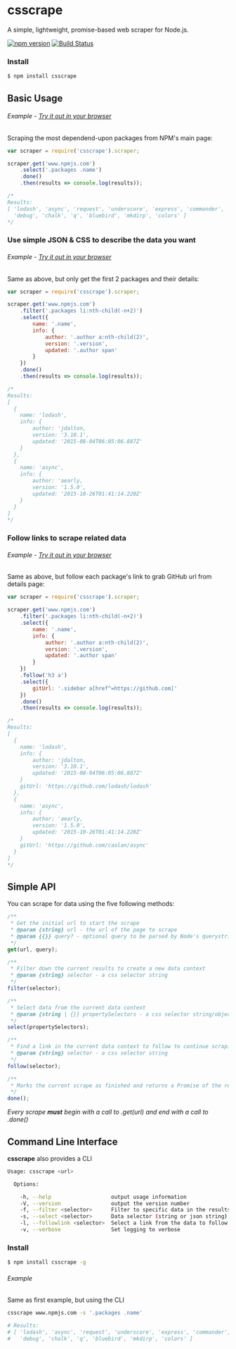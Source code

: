 # csscrape
A simple, lightweight, promise-based web scraper for Node.js.

[![npm version](https://badge.fury.io/js/csscrape.svg)](https://badge.fury.io/js/csscrape)
[![Build Status](https://travis-ci.org/ryanvanrooyen/csscrape.svg?branch=master)](https://travis-ci.org/ryanvanrooyen/csscrape)

### Install

```sh
$ npm install csscrape
```

## Basic Usage
###### Example - [Try it out in your browser](https://tonicdev.com/npm/csscrape)
Scraping the most dependend-upon packages from NPM's main page:

```js
var scraper = require('csscrape').scraper;

scraper.get('www.npmjs.com')
    .select('.packages .name')
    .done()
    .then(results => console.log(results));

/*
Results:
[ 'lodash', 'async', 'request', 'underscore', 'express', 'commander',
  'debug', 'chalk', 'q', 'bluebird', 'mkdirp', 'colors' ]
*/
```


### Use simple JSON & CSS to describe the data you want
###### Example - [Try it out in your browser](https://tonicdev.com/npm/csscrape)
Same as above, but only get the first 2 packages and their details:

```js
var scraper = require('csscrape').scraper;

scraper.get('www.npmjs.com')
    .filter('.packages li:nth-child(-n+2)')
    .select({
        name: '.name',
        info: {
            author: '.author a:nth-child(2)',
            version: '.version',
            updated: '.author span'
        }
    })
    .done()
    .then(results => console.log(results));

/*
Results:
[
  {
    name: 'lodash',
    info: {
        author: 'jdalton,
        version: '3.10.1',
        updated: '2015-08-04T06:05:06.887Z'
    }
  },
  {
    name: 'async',
    info: {
        author: 'aearly,
        version: '1.5.0',
        updated: '2015-10-26T01:41:14.220Z'
    }
  }
]
*/
```


### Follow links to scrape related data
###### Example - [Try it out in your browser](https://tonicdev.com/npm/csscrape)
Same as above, but follow each package's link to grab GitHub url from details page:

```js
var scraper = require('csscrape').scraper;

scraper.get('www.npmjs.com')
    .filter('.packages li:nth-child(-n+2)')
    .select({
        name: '.name',
        info: {
            author: '.author a:nth-child(2)',
            version: '.version',
            updated: '.author span'
        }
    })
    .follow('h3 a')
    .select({
        gitUrl: '.sidebar a[href^=https://github.com]'
    })
    .done()
    .then(results => console.log(results));

/*
Results:
[
  {
    name: 'lodash',
    info: {
        author: 'jdalton,
        version: '3.10.1',
        updated: '2015-08-04T06:05:06.887Z'
    }
    gitUrl: 'https://github.com/lodash/lodash'
  },
  {
    name: 'async',
    info: {
        author: 'aearly,
        version: '1.5.0',
        updated: '2015-10-26T01:41:14.220Z'
    }
    gitUrl: 'https://github.com/caolan/async'
  }
]
*/
```

## Simple API
You can scrape for data using the five following methods:
```js
/**
 * Get the initial url to start the scrape
 * @param {string} url - the url of the page to scrape
 * @param {{}} query? - optional query to be parsed by Node's querystring
 */
get(url, query);

/**
 * Filter down the current results to create a new data context
 * @param {string} selector - a css selector string
 */
filter(selector);

/**
 * Select data from the current data context
 * @param {string | {}} propertySelectors - a css selector string/object
 */
select(propertySelectors);

/**
 * Find a link in the current data context to follow to continue scraping
 * @param {string} selector - a css selector string
 */
follow(selector);

/**
 * Marks the current scrape as finished and returns a Promise of the results
 */
done();
```
_Every scrape **must** begin with a call to .get(url) and end with a call to .done()_


## Command Line Interface
**csscrape** also provides a CLI

```sh
Usage: csscrape <url>

  Options:

    -h, --help                   output usage information
    -V, --version                output the version number
    -f, --filter <selector>      Filter to specific data in the results
    -s, --select <selector>      Data selector (string or json string)
    -l, --followlink <selector>  Select a link from the data to follow
    -v, --verbose                Set logging to verbose
```

### Install

```sh
$ npm install csscrape -g
```

###### Example
Same as first example, but using the CLI

```sh
csscrape www.npmjs.com -s '.packages .name'

# Results:
# [ 'lodash', 'async', 'request', 'underscore', 'express', 'commander',
#   'debug', 'chalk', 'q', 'bluebird', 'mkdirp', 'colors' ]
```